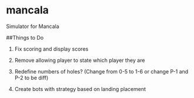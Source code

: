 # mancala
Simulator for Mancala

##Things to Do
1) Fix scoring and display scores

2) Remove allowing player to state which player they are

3) Redefine numbers of holes?
    (Change from 0-5 to 1-6 or change P-1 and P-2 to be diff)

4) Create bots with strategy based on landing placement
